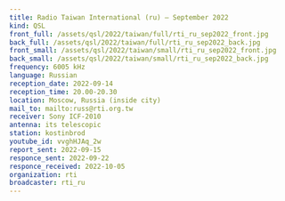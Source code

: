 ```yaml
---
title: Radio Taiwan International (ru) — September 2022
kind: QSL
front_full: /assets/qsl/2022/taiwan/full/rti_ru_sep2022_front.jpg
back_full: /assets/qsl/2022/taiwan/full/rti_ru_sep2022_back.jpg
front_small: /assets/qsl/2022/taiwan/small/rti_ru_sep2022_front.jpg
back_small: /assets/qsl/2022/taiwan/small/rti_ru_sep2022_back.jpg
frequency: 6005 kHz
language: Russian
reception_date: 2022-09-14
reception_time: 20.00-20.30
location: Moscow, Russia (inside city)
mail_to: mailto:russ@rti.org.tw
receiver: Sony ICF-2010
antenna: its telescopic
station: kostinbrod
youtube_id: vvghHJAq_2w
report_sent: 2022-09-15
responce_sent: 2022-09-22
responce_received: 2022-10-05
organization: rti
broadcaster: rti_ru
---
```

